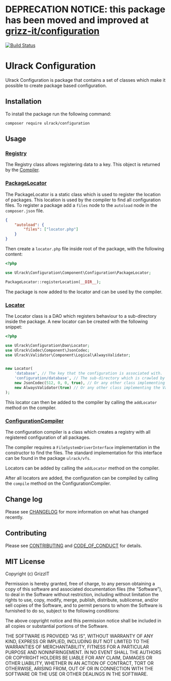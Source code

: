# DEPRECATION NOTICE: this package has been moved and improved at [grizz-it/configuration](https://github.com/grizz-it/configuration)

[![Build Status](https://travis-ci.com/ulrack/configuration.svg?branch=master)](https://travis-ci.com/ulrack/configuration)

# Ulrack Configuration

Ulrack Configuration is package that contains a set of classes which make it possible to create package based configuration.

## Installation

To install the package run the following command:

```
composer require ulrack/configuration
```

## Usage

### [Registry](src/Component/Registry/Registry.php)

The Registry class allows registering data to a key.
This object is returned by the [Compiler](src/Common/CompilerInterface.php).

### [PackageLocator](src/Component/Configuration/PackageLocator.php)

The PackageLocator is a static class which is used to register the location of packages.
This location is used by the compiler to find all configuration files.
To register a package add a `files` node to the `autoload` node in the `composer.json` file.
```json
{
    "autoload": {
        "files": ["locator.php"]
    }
}
```

Then create a `locator.php` file inside root of the package, with the following content:
```php
<?php

use Ulrack\Configuration\Component\Configuration\PackageLocator;

PackageLocator::registerLocation(__DIR__);

```

The package is now added to the locator and can be used by the compiler.

### [Locator](src/Dao/Locator.php)

The Locator class is a DAO which registers behaviour to a sub-directory inside the package. A new locator can be created with the following snippet:
```php
<?php

use Ulrack\Configuration\Dao\Locator;
use Ulrack\Codec\Component\JsonCodec;
use Ulrack\Validator\Component\Logical\AlwaysValidator;


new Locator(
    'database', // The key that the configuration is associated with.
    'configuration/database', // The sub-directory which is crawled by the compiler to fetch the configuration.
    new JsonCodec(512, 0, 0, true), // Or any other class implementing the DecoderInterface from the ulrack/codec package.
    new AlwaysValidator(true) // Or any other class implementing the ValidatorInterface from the ulrack/validator package.
);
```

This locator can then be added to the compiler by calling the `addLocator` method on the compiler.

### [ConfigurationCompiler](src/Component/Compiler/ConfigurationCompiler.php)

The configuration compiler is a class which creates a registry with all registered configuration of all packages.

The compiler requires a `FileSystemDriverInterface` implementation in the constructor to find the files. The standard implementation for this interface can be found in the package `ulrack/vfs`.

Locators can be added by calling the `addLocator` method on the compiler.

After all locators are added, the configuration can be compiled by calling the `compile` method on the ConfigurationCompiler.

## Change log

Please see [CHANGELOG](CHANGELOG.md) for more information on what has changed recently.

## Contributing

Please see [CONTRIBUTING](CONTRIBUTING.md) and [CODE_OF_CONDUCT](CODE_OF_CONDUCT.md) for details.

## MIT License

Copyright (c) GrizzIT

Permission is hereby granted, free of charge, to any person obtaining a copy
of this software and associated documentation files (the "Software"), to deal
in the Software without restriction, including without limitation the rights
to use, copy, modify, merge, publish, distribute, sublicense, and/or sell
copies of the Software, and to permit persons to whom the Software is
furnished to do so, subject to the following conditions:

The above copyright notice and this permission notice shall be included in all
copies or substantial portions of the Software.

THE SOFTWARE IS PROVIDED "AS IS", WITHOUT WARRANTY OF ANY KIND, EXPRESS OR
IMPLIED, INCLUDING BUT NOT LIMITED TO THE WARRANTIES OF MERCHANTABILITY,
FITNESS FOR A PARTICULAR PURPOSE AND NONINFRINGEMENT. IN NO EVENT SHALL THE
AUTHORS OR COPYRIGHT HOLDERS BE LIABLE FOR ANY CLAIM, DAMAGES OR OTHER
LIABILITY, WHETHER IN AN ACTION OF CONTRACT, TORT OR OTHERWISE, ARISING FROM,
OUT OF OR IN CONNECTION WITH THE SOFTWARE OR THE USE OR OTHER DEALINGS IN THE
SOFTWARE.
